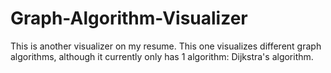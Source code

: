 # Graph-Algorithm-Visualizer
This is another visualizer on my resume. This one visualizes different graph algorithms, although it currently only has 1 algorithm: Dijkstra's algorithm.
